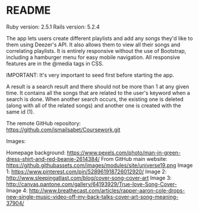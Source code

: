 # README

Ruby version: 2.5.1
Rails version: 5.2.4

The app lets users create different playlists and add any songs they'd like to them using Deezer's API. It also allows them to view all their songs and correlating playlists. 
It is entirely responsive without the use of Bootstrap, including a hamburger menu for easy mobile navigation. All responsive features are in the @media tags in CSS.

IMPORTANT: It's very important to seed first before starting the app.

A result is a search result and there should not be more than 1 at any given time. It contains all the songs that are related to the user's keyword when a search is done. When another search occurs, the existing one is deleted (along with all of the related songs) and another one is created with the same id (1).

The remote GitHub repository: https://github.com/ismailsabet/Coursework.git

Images:

Homepage background: https://www.pexels.com/photo/man-in-green-dress-shirt-and-red-beanie-2614384/
From GitHub main website: https://github.githubassets.com/images/modules/site/universe19.png
Image 1: https://www.pinterest.com/pin/528961918726012920/
Image 2: http://www.sleepingatlast.com/blog/cover-song-cover-art
Image 3: http://canvas.pantone.com/gallery/64193929/True-love-Song-Cover-
Image 4: http://www.breathecast.com/articles/rapper-aaron-cole-drops-new-single-music-video-off-my-back-talks-cover-art-song-meaning-37904/
